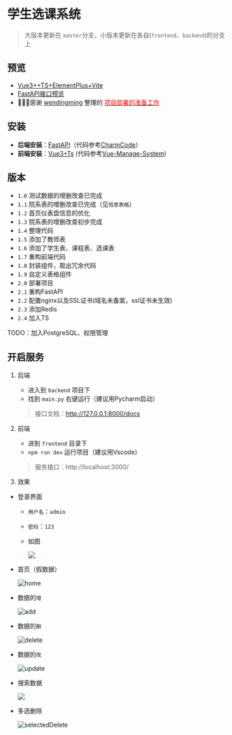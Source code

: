 # 学生选课系统

>大版本更新在 `master`分支，小版本更新在各自(`frontend`、`backend`)的分支上

## 预览

+ [Vue3++TS+ElementPlus+Vite](http://8.136.82.204:8001/)
+ [FastAPI接口预览](http://8.136.82.204:8000/)
+ 🎉🎉🎉感谢 [wendingming](https://gitee.com/wendingming) 整理的 [<font color="red">项目部署的准备工作</font>](https://gitee.com/zxiaosi/fast-api/issues/I4V6WV)

## 安装

+ **后端安装**：[FastAPI](https://gitee.com/zxiaosi/fast-api/tree/master/backend#安装)（代码参考[CharmCode](https://www.charmcode.cn/category/FastAPI?page=1)）
+ **前端安装**：[Vue3+Ts](https://gitee.com/zxiaosi/fast-api/tree/master/frontend#安装) (代码参考[Vue-Manage-System](https://github.com/lin-xin/vue-manage-system))

## 版本

+ `1.0` 测试数据的增删改查已完成
+ `1.1` 院系表的增删改查已完成（见`信息表格`）
+ `1.2` 首页仪表盘信息的优化
+ `1.3` 院系表的增删改查初步完成
+ `1.4` 整理代码
+ `1.5` 添加了教师表
+ `1.6` 添加了学生表、课程表、选课表
+ `1.7` 重构前端代码
+ `1.8` 封装组件，取出冗余代码
+ `1.9` 自定义表格组件
+ `2.0` 部署项目
+ `2.1` 重构FastAPI
+ `2.2` 配置nginx以及SSL证书(域名未备案，ssl证书未生效)
+ `2.3` 添加Redis
+ `2.4`  加入TS

TODO：加入PostgreSQL、权限管理

## 开启服务

1. 后端

   + 进入到 `backend` 项目下
   + 找到 `main.py` 右键运行（建议用Pycharm启动）

   >接口文档：http://127.0.0.1:8000/docs

2. 前端

   + 进到 `frontend` 目录下
   + `npm run dev` 运行项目（建议用Vscode）

   >服务接口：http://localhost:3000/

3. 效果

+ 登录界面
  
  + `用户名`：`admin`

  + `密码`：`123`
  
  + 如图
  
    ![](https://gitee.com/zxiaosi/image/raw/master/Project/Vue+FastAPI/frontend-login.png)
  
+ 首页（假数据）

  ![home](https://gitee.com/zxiaosi/image/raw/master/Project/Vue+FastAPI/home.png)
  
+ 数据的`增`

  ![add](https://gitee.com/zxiaosi/image/raw/master/Project/Vue+FastAPI/add.gif)
  
+ 数据的`删`

  ![delete](https://gitee.com/zxiaosi/image/raw/master/Project/Vue+FastAPI/delete.gif)

+ 数据的`改`

  ![update](https://gitee.com/zxiaosi/image/raw/master/Project/Vue+FastAPI/update.gif)

+ 搜索数据

  ![](https://gitee.com/zxiaosi/image/raw/master/Project/Vue+FastAPI/search.gif)

+ 多选删除

  ![selectedDelete](https://gitee.com/zxiaosi/image/raw/master/Project/Vue+FastAPI/selectedDelete.gif)
